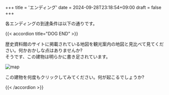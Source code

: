 +++
title = 'エンディング'
date = 2024-09-28T23:18:54+09:00
draft = false
+++

各エンディングの到達条件は以下の通りです。

{{< accordion title="DOG END" >}}

歴史資料館のサイトに掲載されている地図を観光案内の地図と見比べて見てください。何かおかしな点はありませんか?  
そうです、この建物は明らかに書き足されています。

![map](/en/img/map.jpg)

この建物を何度もクリックしてみてください。何が起こるでしょうか?

{{< /accordion >}}
